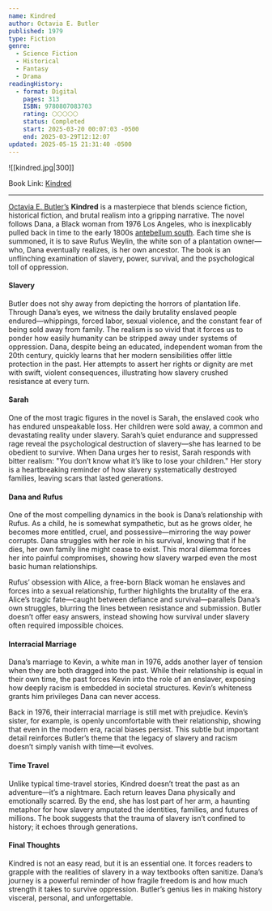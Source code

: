 ```yaml
---
name: Kindred
author: Octavia E. Butler
published: 1979
type: Fiction
genre:
  - Science Fiction
  - Historical
  - Fantasy
  - Drama
readingHistory:
  - format: Digital
    pages: 313
    ISBN: 9780807083703
    rating: 🌕🌕🌕🌕🌕
    status: Completed
    start: 2025-03-20 00:07:03 -0500
    end: 2025-03-29T12:12:07
updated: 2025-05-15 21:31:40 -0500
---
```


![[kindred.jpg|300]]

Book Link: [Kindred](https://www.goodreads.com/book/show/60931.Kindred)

---

[Octavia E. Butler’s](https://en.wikipedia.org/wiki/Octavia_E._Butler) **Kindred** is a masterpiece that blends science fiction, historical fiction, and brutal realism into a gripping narrative. The novel follows Dana, a Black woman from 1976 Los Angeles, who is inexplicably pulled back in time to the early 1800s [antebellum south](https://en.wikipedia.org/wiki/Antebellum_South). Each time she is summoned, it is to save Rufus Weylin, the white son of a plantation owner—who, Dana eventually realizes, is her own ancestor. The book is an unflinching examination of slavery, power, survival, and the psychological toll of oppression.

#### Slavery

Butler does not shy away from depicting the horrors of plantation life. Through Dana’s eyes, we witness the daily brutality enslaved people endured—whippings, forced labor, sexual violence, and the constant fear of being sold away from family. The realism is so vivid that it forces us to ponder how easily humanity can be stripped away under systems of oppression. Dana, despite being an educated, independent woman from the 20th century, quickly learns that her modern sensibilities offer little protection in the past. Her attempts to assert her rights or dignity are met with swift, violent consequences, illustrating how slavery crushed resistance at every turn.

#### Sarah

One of the most tragic figures in the novel is Sarah, the enslaved cook who has endured unspeakable loss. Her children were sold away, a common and devastating reality under slavery. Sarah’s quiet endurance and suppressed rage reveal the psychological destruction of slavery—she has learned to be obedient to survive. When Dana urges her to resist, Sarah responds with bitter realism: "You don’t know what it’s like to lose your children." Her story is a heartbreaking reminder of how slavery systematically destroyed families, leaving scars that lasted generations.

#### Dana and Rufus

One of the most compelling dynamics in the book is Dana’s relationship with Rufus. As a child, he is somewhat sympathetic, but as he grows older, he becomes more entitled, cruel, and possessive—mirroring the way power corrupts. Dana struggles with her role in his survival, knowing that if he dies, her own family line might cease to exist. This moral dilemma forces her into painful compromises, showing how slavery warped even the most basic human relationships.

Rufus’ obsession with Alice, a free-born Black woman he enslaves and forces into a sexual relationship, further highlights the brutality of the era. Alice’s tragic fate—caught between defiance and survival—parallels Dana’s own struggles, blurring the lines between resistance and submission. Butler doesn’t offer easy answers, instead showing how survival under slavery often required impossible choices.

#### Interracial Marriage

Dana’s marriage to Kevin, a white man in 1976, adds another layer of tension when they are both dragged into the past. While their relationship is equal in their own time, the past forces Kevin into the role of an enslaver, exposing how deeply racism is embedded in societal structures. Kevin’s whiteness grants him privileges Dana can never access.

Back in 1976, their interracial marriage is still met with prejudice. Kevin’s sister, for example, is openly uncomfortable with their relationship, showing that even in the modern era, racial biases persist. This subtle but important detail reinforces Butler’s theme that the legacy of slavery and racism doesn’t simply vanish with time—it evolves.

#### Time Travel

Unlike typical time-travel stories, Kindred doesn’t treat the past as an adventure—it’s a nightmare. Each return leaves Dana physically and emotionally scarred. By the end, she has lost part of her arm, a haunting metaphor for how slavery amputated the identities, families, and futures of millions. The book suggests that the trauma of slavery isn’t confined to history; it echoes through generations.

#### Final Thoughts

Kindred is not an easy read, but it is an essential one. It forces readers to grapple with the realities of slavery in a way textbooks often sanitize. Dana’s journey is a powerful reminder of how fragile freedom is and how much strength it takes to survive oppression. Butler’s genius lies in making history visceral, personal, and unforgettable.
